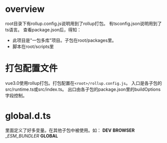 
# overview
root目录下有rollup.config.js说明用到了rollup打包。
有tsconfig.json说明用到了ts语言。
查看package.json后，得知：
- 此项目是"一包多库"项目。子包在root/packages里。
- 脚本在root/scripts里

# 打包配置文件
vue3.0使用rollup打包。打包配置在`<root>/rollup.config.js`。
入口是各子包的src/runtime.ts或src/index.ts。
出口由各子包的package.json里的buildOptions字段控制。

# global.d.ts
里面定义了好多变量。在其他子包中被使用。如：
__DEV__
__BROWSER__
__ESM_BUNDLER_
__GLOBAL__